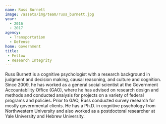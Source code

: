 ```yaml
---
name: Russ Burnett
image: /assets/img/team/russ_burnett.jpg
year:
  - 2016
  - 2017
agency:
  - Transportation
  - Defense
home: Government
title: 
 - Fellow
 - Research Integrity
---
```


Russ Burnett is a cognitive psychologist with a research background in judgment and decision making, causal reasoning, and culture and cognition. Since 2009, he has worked as a general social scientist at the Government Accountability Office (GAO), where he has advised on research design and methods and conducted analysis for projects on a variety of federal programs and policies. Prior to GAO, Russ conducted survey research for mostly governmental clients. He has a Ph.D. in cognitive psychology from Northwestern University and also worked as a postdoctoral researcher at Yale University and Hebrew University.
